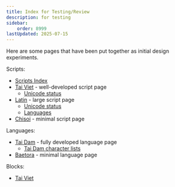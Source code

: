 ```yaml
---
title: Index for Testing/Review
description: for testing
sidebar:
    order: 8999
lastUpdated: 2025-07-15
---
```


Here are some pages that have been put together as initial design experiments.

Scripts:
* [Scripts Index](/scrlang/scripts-index)
* [Tai Viet](/scrlang/scripts/tavt) - well-developed script page
    * [Unicode status](/scrlang/unicode/tavt-unicode)
* [Latin](/scrlang/scripts/latn) - large script page
    * [Unicode status](/scrlang/unicode/latn-unicode)
    * [Languages](/scrlang/langlist/latn-langs)
* [Chisoi](/scrlang/scripts/chis) - minimal script page

Languages:
* [Tai Dam](/scrlang/lang-blt) - fully developed language page
    * [Tai Dam character lists](/scrlang/lang-blt-chars)
* [Baetora](/scrlang/lang-btr) - minimal language page

Blocks:
* [Tai Viet](/scrlang/block-tai-viet)
